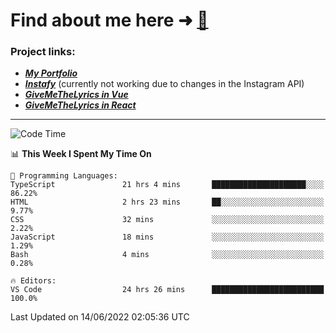 # Find about me here ➜ [🧑](https://pauabella.dev)

### Project links:
- ***[My Portfolio](https://pauabella.dev)***
- ***[Instafy](https://instafy.me)*** (currently not working due to changes in the Instagram API)
- ***[GiveMeTheLyrics in Vue](https://lyrics.pauabella.dev)***
- ***[GiveMeTheLyrics in React](https://pauabella.dev/GiveMeTheLyrics)***

---
<!--START_SECTION:waka-->
![Code Time](http://img.shields.io/badge/Code%20Time-1%2C155%20hrs%2051%20mins-blue)

📊 **This Week I Spent My Time On** 

```text
💬 Programming Languages: 
TypeScript               21 hrs 4 mins       █████████████████████░░░░   86.22% 
HTML                     2 hrs 23 mins       ██░░░░░░░░░░░░░░░░░░░░░░░   9.77% 
CSS                      32 mins             ░░░░░░░░░░░░░░░░░░░░░░░░░   2.22% 
JavaScript               18 mins             ░░░░░░░░░░░░░░░░░░░░░░░░░   1.29% 
Bash                     4 mins              ░░░░░░░░░░░░░░░░░░░░░░░░░   0.28%

🔥 Editors: 
VS Code                  24 hrs 26 mins      █████████████████████████   100.0%

```


 Last Updated on 14/06/2022 02:05:36 UTC
<!--END_SECTION:waka-->
